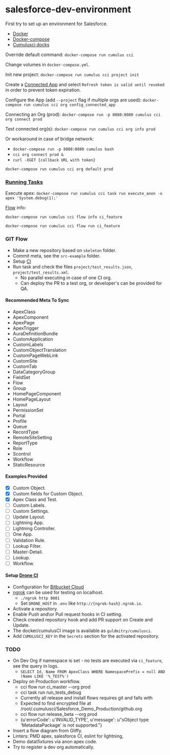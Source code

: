 # salesforce-dev-environment
First try to set up an environment for Salesforce.

* [Docker](https://www.docker.com/)
* [Docker-compose](https://docs.docker.com/compose/)
* [Cumulusci docks](http://cumulusci.readthedocs.io/en/latest/tutorial.html)

Override default command:
`docker-compose run cumulus cci`

Change volumes in `docker-compose.yml`.

Init new project:
`docker-compose run cumulus cci project init`

Create a [Connected App](http://cumulusci.readthedocs.io/en/latest/tutorial.html#part-3-connecting-salesforce-orgs) and select `Refresh token is valid until revoked` in order to prevent token expiration.

Configure the App (add `--project` flag if multiple orgs are used):
`docker-compose run cumulus cci org config_connected_app`

Connecting an Org (prod):
`docker-compose run -p 8080:8080 cumulus cci org connect prod`

Test connected org(s): `docker-compose run cumulus cci org info prod`

Or workaround in case of bridge network:
* `docker-compose run -p 8080:8080 cumulus bash`
* `cci org connect prod &`
* `curl -XGET {callback URL with token}`

`docker-compose run cumulus cci org default prod`

### [Running Tasks](http://cumulusci.readthedocs.io/en/latest/tutorial.html#part-4-running-tasks)
Execute apex:
`docker-compose run cumulus cci task run execute_anon -o apex 'System.debug(1);'`

[Flow](http://cumulusci.readthedocs.io/en/latest/tutorial.html#part-5-flows) info:

`docker-compose run cumulus cci flow info ci_feature`

`docker-compose run cumulus cci flow run ci_feature`

### GIT Flow
* Make a new repository based on `skeleton` folder.
* Commit meta, see the `src-example` folder.
* Setup [CI](http://cumulusci.readthedocs.io/en/latest/cookbook.html#continuous-integration-with-cumulusci)
* Run task and check the files `project/test_results.json`, `project/test_results.xml`.
  * No parallel executing in case of one CI org.
  * Can deploy the PR to a test org, or developer's can be provided for QA.

#### Recommended Meta To Sync
* ApexClass
* ApexComponent
* ApexPage
* ApexTrigger
* AuraDefinitionBundle
* CustomApplication
* CustomLabels
* CustomObjectTranslation
* CustomPageWebLink
* CustomSite
* CustomTab
* DataCategoryGroup
* FieldSet
* Flow
* Group
* HomePageComponent
* HomePageLayout
* Layout
* PermissionSet
* Portal
* Profile
* Queue
* RecordType
* RemoteSiteSetting
* ReportType
* Role
* Scontrol
* Workflow
* StaticResource

#### Examples Provided
- [x] Custom Object.
- [x] Custom fields for Custom Object.
- [x] Apex Class and Test.
- [ ] Custom Labels.
- [ ] Custom Settings.
- [ ] Update Layout.
- [ ] Lightning App.
- [ ] Lightning Controller.
- [ ] One App.
- [ ] Validation Rule.
- [ ] Lookup Filter.
- [ ] Master-Detail.
- [ ] Lookup.
- [ ] Workflow.

#### Setup [Drone CI](http://docs.drone.io)
* Configuration for [Bitbucket Cloud](http://docs.drone.io/install-for-bitbucket-cloud/)
* [ngrok](https://ngrok.com/) can be used for testing on localhost.
  * `./ngrok http 8081`
  * Set `DRONE_HOST` in `.env` like `http://{ngrok-hash}.ngrok.io`.
* Activate a repository.
* Enable Push and\or Pull request hooks in CI setting.
* Check created repository hook and add PR support on Create and Update.
* The docker/cumulusCI image is available as `guldmitry/cumulusci`.
* Add `CUMULUSCI_KEY` in the `Secrets` section for the activated repository.

### TODO
* On Dev Org if namespace is set - no tests are executed via `ci_feature`, see the query in logs.
  * `SELECT Id, Name FROM ApexClass WHERE NamespacePrefix = null AND (Name LIKE '%_TEST%')`
* Deploy on Production workflow.
  * cci flow run ci_master --org prod
  * cci task run run_tests_debug
  * Currently all release and install flows requires git and falls with
  * Expected to find encrypted file at /root/.cumulusci/Salesforce_Demo_Production/github.org
  * cci flow run release_beta --org prod
  * {u'errorCode': u'INVALID_TYPE', u'message': u"sObject type 'MetadataPackage' is not supported."}
* Insert a flow diagram from Gliffy.
* Linters: PMD apex, salesforce CI, eslint for lightning, 
* Demo data\fixtures via anon apex code.
* Try to register a dev org automatically.
